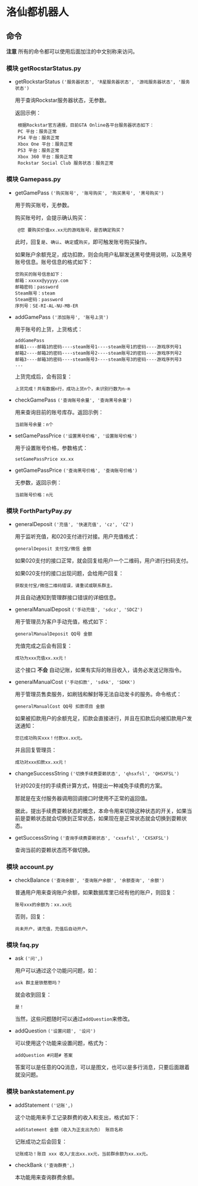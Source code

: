# 洛仙都机器人

## 命令
**注意** 所有的命令都可以使用后面加注的中文别称来访问。

### 模块 getRocstarStatus.py
- getRockstarStatus `('服务器状态', 'R星服务器状态', '游戏服务器状态', '服务状态')`
  
  用于查询Rockstar服务器状态，无参数。
  
  返回示例：
  ```
   根据Rockstar官方通报，目前GTA Online各平台服务器状态如下：
   PC 平台：服务正常
   PS4 平台：服务正常
   Xbox One 平台：服务正常
   PS3 平台：服务正常
   Xbox 360 平台：服务正常
   Rockstar Social Club 服务状态：服务正常
   ```


### 模块 Gamepass.py
- getGamePass `('购买账号', '账号购买', '购买黑号', '黑号购买')`
  
  用于购买账号，无参数。
  
  购买账号时，会提示确认购买：
  ```
   @您 要购买价值xx.xx元的游戏账号，是否确定购买？
  ```
  此时，回复`是`、`确认`、`确定`或`购买`，即可触发账号购买操作。
  
  如果账户余额充足，成功扣款，则会向用户私聊发送黑号使用说明，以及黑号账号信息。账号信息的格式如下：
  ```
  您购买的账号信息如下：
  邮箱：xxxxx@yyyyy.com
  邮箱密码：password
  Steam账号：steam
  Steam密码：password
  序列号：SE-RI-AL-NU-MB-ER
  ```
  
- addGamePass `('添加账号', '账号上货')`
  
  用于账号的上货，上货格式：
  ```
  addGamePass
  邮箱1----邮箱1的密码----steam账号1----steam账号1的密码----游戏序列号1
  邮箱2----邮箱2的密码----steam账号2----steam账号2的密码----游戏序列号2
  邮箱3----邮箱3的密码----steam账号3----steam账号3的密码----游戏序列号3
  ...
  ```
  上货完成后，会有回复：
  ```
  上货完成！共有数据n行，成功上货n个，未识别行数为n-m
  ```
- checkGamePass `('查询账号余量', '查询黑号余量')`

  用来查询目前的账号库存。返回示例：
  ```
  当前账号余量：n个
  ```
- setGamePassPrice `('设置黑号价格', '设置账号价格')`
  
  用于设置账号价格，参数格式：
  ```
  setGamePassPrice xx.xx
  ```
- getGamePassPrice `('查询黑号价格', '查询账号价格')`

  无参数，返回示例：
  ```
  当前账号价格：n元
  ```


### 模块 ForthPartyPay.py
- generalDeposit `('充值', '快速充值', 'cz', 'CZ')`
  
  用于监听充值，和020支付进行对接。用户充值格式：
  ```
  generalDeposit 支付宝/微信 金额
  ```
  如果020支付的接口正常，就会回复给用户一个二维码，用户进行扫码支付。
  
  如果020支付的接口出现问题，会给用户回复：
  ```
  获取支付宝/微信二维码错误，请重试或联系群主。
  ```
  并且自动通知到管理群接口错误的详细信息。
- generalManualDeposit `('手动充值', 'sdcz', 'SDCZ')`
  
  用于管理员为客户手动充值，格式如下：
  ```
  generalManualDeposit QQ号 金额
  ```
  充值完成之后会有回复：
  ```
  成功为xxx充值xx.xx元！
  ```
  这个接口 **不会** 自动记账，如果有实际的账目收入，请务必发送记账指令。
- generalManualCost `('手动扣款', 'sdkk', 'SDKK')`
  
  用于管理员售卖服务，如刷钱和解封等无法自动发卡的服务。命令格式：
  ```
  generalManualCost QQ号 扣款项目 金额
  ```
  如果被扣款用户的余额充足，扣款会直接进行，并且在扣款后向被扣款用户发送通知：
  ```
  您已成功购买xxx！付款xx.xx元。
  ```
  并且回复管理员：
  ```
  成功对xxx扣款xx.xx元！
  ```
- changeSuccessString `('切换手续费耍赖状态', 'qhsxfsl', 'QHSXFSL')`
  
  针对020支付的手续费计算方式，特提出一种减免手续费的方案。
  
  那就是在支付服务器调用回调接口时使用不正常的返回值。
  
  据此，提出手续费耍赖状态的概念，本命令用来切换这种状态的开关，如果当前是耍赖状态就会切换到正常状态，如果现在是正常状态就会切换到耍赖状态。
- getSuccessString `('查询手续费耍赖状态', 'cxsxfsl', 'CXSXFSL')`
  
  查询当前的耍赖状态而不做切换。


### 模块 account.py
- checkBalance `('查询余额', '查询账户余额', '余额查询', '余额')`
  
  普通用户用来查询账户余额，如果数据库里已经有他的账户，则回复：
  ```
  账号xxx的余额为：xx.xx元
  ```
  否则，回复：
  ```
  尚未开户，请充值，充值后自动开户。
  ```


### 模块 faq.py
- ask `('问',)`
  
  用户可以通过这个功能问问题，如：
  ```
  ask 群主是铁憨憨吗？
  ```
  就会收到回复：
  ```
  是！
  ```
  当然，这些问题随时可以通过`addQuestion`来修改。
- addQuestion `('设置问题', '设问')`
  
  可以使用这个功能来设置问题，格式为：
  ```
  addQuestion #问题# 答案
  ```
  答案可以是任意的QQ消息，可以是图文，也可以是多行消息，只要后面跟着就没问题。


### 模块 bankstatement.py
- addStatement `('记账',)`
  
  这个功能用来手工记录群费的收入和支出，格式如下：
  ```
  addStatement 金额（收入为正支出为负） 账目名称
  ```
  记账成功之后会回复：
  ```
  记账成功！账目 xxx 收入/支出xx.xx元，当前群余额为xx.xx元。
  ```
- checkBank `('查询群费',)`
  
  本功能用来查询群费余额。

